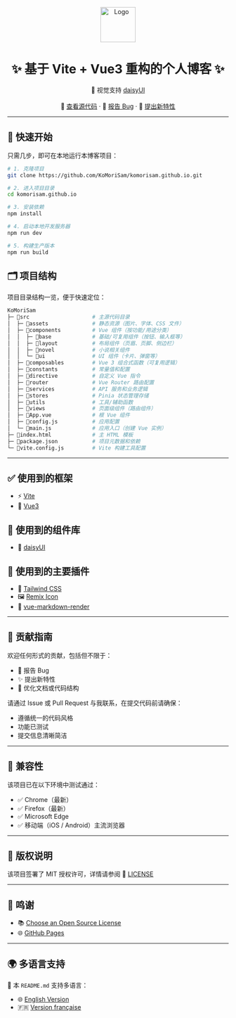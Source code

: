 <p align="center">
  <a href="https://komorisam.github.io/">
    <img src="https://komorisam.github.io/favicon.webp" alt="Logo" width="80" height="80">
  </a>

  <h1 align="center">✨ 基于 Vite + Vue3 重构的个人博客 ✨</h1>
  <p align="center">
    🎨 视觉支持 <a href="https://daisyui.com">daisyUI</a>
    <br />
    <br />
    <span>
      📂 <a href="https://github.com/KoMoriSam/komorisam.github.io">查看源代码</a>
    </span>
    ·
    <span>
      🐞 <a href="https://github.com/KoMoriSam/komorisam.github.io/issues">报告 Bug</a>
    </span>
    ·
    <span>
      🚀 <a href="https://github.com/KoMoriSam/komorisam.github.io/issues">提出新特性</a>
    </span>
  </p>

---

## 🚀 快速开始

只需几步，即可在本地运行本博客项目：

```bash
# 1. 克隆项目
git clone https://github.com/KoMoriSam/komorisam.github.io.git

# 2. 进入项目目录
cd komorisam.github.io

# 3. 安装依赖
npm install

# 4. 启动本地开发服务器
npm run dev

# 5. 构建生产版本
npm run build
```

## 🗂️ 项目结构

项目目录结构一览，便于快速定位：

```bash
KoMoriSam  
├─ 📁src                    # 主源代码目录  
│  ├─ 📁assets              # 静态资源（图片、字体、CSS 文件）  
│  ├─ 📁components          # Vue 组件（按功能/用途分类）  
│  │  ├─ 📁base             # 基础/可复用组件（按钮、输入框等）  
│  │  ├─ 📁layout           # 布局组件（页眉、页脚、侧边栏）  
│  │  ├─ 📁novel            # 小说相关组件  
│  │  └─ 📁ui               # UI 组件（卡片、弹窗等）  
│  ├─ 📁composables         # Vue 3 组合式函数（可复用逻辑）  
│  ├─ 📁constants           # 常量值和配置  
│  ├─ 📁directive           # 自定义 Vue 指令  
│  ├─ 📁router              # Vue Router 路由配置  
│  ├─ 📁services            # API 服务和业务逻辑  
│  ├─ 📁stores              # Pinia 状态管理存储  
│  ├─ 📁utils               # 工具/辅助函数  
│  ├─ 📁views               # 页面级组件（路由组件）  
│  ├─ 📄App.vue             # 根 Vue 组件  
│  ├─ 📄config.js           # 应用配置  
│  └─ 📄main.js             # 应用入口（创建 Vue 实例）  
├─ 📄index.html             # 主 HTML 模板  
├─ 📄package.json           # 项目元数据和依赖  
└─ 📄vite.config.js         # Vite 构建工具配置  
```

---

## ✅ 使用到的框架

- ⚡ [Vite](https://vite.dev/)
- 🧩 [Vue3](https://vuejs.org/)

## 🧱 使用到的组件库

- 🌼 [daisyUI](https://daisyui.com/)

## 🔌 使用到的主要插件

- 🎨 [Tailwind CSS](https://tailwindcss.com/)
- 🖼️ [Remix Icon](https://remixicon.com/)
- 📄 [vue-markdown-render](https://github.com/cloudacy/vue-markdown-render)

---

## 🤝 贡献指南

欢迎任何形式的贡献，包括但不限于：

- 🐞 报告 Bug
- ✨ 提出新特性
- 🧹 优化文档或代码结构

请通过 Issue 或 Pull Request 与我联系，在提交代码前请确保：

- 遵循统一的代码风格
- 功能已测试
- 提交信息清晰简洁

---

## 🧪 兼容性

该项目已在以下环境中测试通过：

- ✅ Chrome（最新）
- ✅ Firefox（最新）
- ✅ Microsoft Edge
- ✅ 移动端（iOS / Android）主流浏览器

---

## 📜 版权说明

该项目签署了 MIT 授权许可，详情请参阅 📄 [LICENSE](https://github.com/KoMoriSam/komorisam.github.io/blob/master/LICENSE)

---

## 🙏 鸣谢

- 📚 [Choose an Open Source License](https://choosealicense.com/)
- 🌐 [GitHub Pages](https://pages.github.com/)

---

## 🌍 多语言支持

📖 本 `README.md` 支持多语言：

- 🌐 [English Version](https://github.com/KoMoriSam/komorisam.github.io/blob/main/README_en.md)
- 🇫🇷 [Version française](https://github.com/KoMoriSam/komorisam.github.io/blob/main/README_fr.md)
